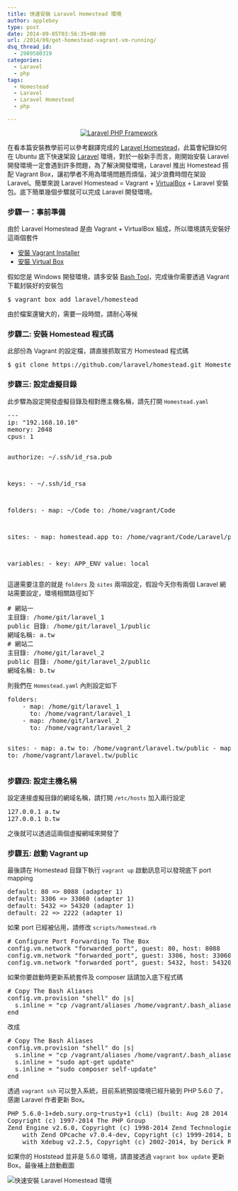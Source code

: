 ```yaml
---
title: 快速安裝 Laravel Homestead 環境
author: appleboy
type: post
date: 2014-09-05T03:56:35+00:00
url: /2014/09/get-homestead-vagrant-vm-running/
dsq_thread_id:
  - 2989580319
categories:
  - Laravel
  - php
tags:
  - Homestead
  - Laravel
  - Laravel Homestead
  - php

---
```

<div style="margin:0 auto; text-align:center">
  <a href="https://www.flickr.com/photos/appleboy/6248708214/" title="Laravel PHP Framework by appleboy46, on Flickr"><img src="https://i0.wp.com/farm7.static.flickr.com/6038/6248708214_ef1133d0e9_o.png?resize=283%2C101&#038;ssl=1" alt="Laravel PHP Framework" data-recalc-dims="1" /></a>
</div>

在看本篇安裝教學前可以參考翻譯完成的 [Laravel Homestead][1]，此篇會紀錄如何在 Ubuntu 底下快速架設 [Laravel][2] 環境，對於一般新手而言，剛開始安裝 Laravel 開發環境一定會遇到許多問題，為了解決開發環境，Laravel 推出 Homestead 搭配 Vagrant Box，讓初學者不用為環境問題而煩惱，減少浪費時間在架設 Laravel。簡單來說 Laravel Homestead = Vagrant + [VirtualBox][3] + Laravel 安裝包。底下簡單幾個步驟就可以完成 Laravel 開發環境。

<!--more-->

### 步驟一：事前準備

由於 Laravel Homestead 是由 Vagrant + VirtualBox 組成，所以環境請先安裝好這兩個套件

  * [安裝 Vagrant Installer][4]
  * [安裝 Virtual Box][5]

假如您是 Windows 開發環境，請多安裝 [Bash Tool][6]，完成後你需要透過 Vagrant 下載封裝好的安裝包

<div>
  <pre class="brush: bash; title: ; notranslate" title="">$ vagrant box add laravel/homestead</pre>
</div>

由於檔案還蠻大的，需要一段時間，請耐心等候

### 步驟二: 安裝 Homestead 程式碼

此部份為 Vagrant 的設定檔，請直接抓取官方 Homestead 程式碼

<div>
  <pre class="brush: bash; title: ; notranslate" title="">$ git clone https://github.com/laravel/homestead.git Homestead</pre>
</div>

### 步驟三: 設定虛擬目錄

此步驟為設定開發虛擬目錄及相對應主機名稱，請先打開 `Homestead.yaml`

<div>
  <pre class="brush: bash; title: ; notranslate" title="">---
ip: "192.168.10.10"
memory: 2048
cpus: 1

authorize: ~/.ssh/id_rsa.pub

keys:
    - ~/.ssh/id_rsa

folders:
    - map: ~/Code
      to: /home/vagrant/Code

sites:
    - map: homestead.app
      to: /home/vagrant/Code/Laravel/public

variables:
    - key: APP_ENV
      value: local</pre>
</div>

這邊需要注意的就是 `folders` 及 `sites` 兩項設定，假設今天你有兩個 Laravel 網站需要設定，環境相關路徑如下

<div>
  <pre class="brush: bash; title: ; notranslate" title=""># 網站一
主目錄: /home/git/laravel_1
public 目錄: /home/git/laravel_1/public
網域名稱: a.tw
# 網站二
主目錄: /home/git/laravel_2
public 目錄: /home/git/laravel_2/public
網域名稱: b.tw</pre>
</div>

則我們在 `Homestead.yaml` 內則設定如下

<div>
  <pre class="brush: bash; title: ; notranslate" title="">folders:
    - map: /home/git/laravel_1
      to: /home/vagrant/laravel_1
    - map: /home/git/laravel_2
      to: /home/vagrant/laravel_2

sites:
    - map: a.tw
      to: /home/vagrant/laravel.tw/public
    - map: b.tw
      to: /home/vagrant/laravel.tw/public</pre>
</div>

### 步驟四: 設定主機名稱

設定連接虛擬目錄的網域名稱，請打開 `/etc/hosts` 加入兩行設定

<div>
  <pre class="brush: bash; title: ; notranslate" title="">127.0.0.1 a.tw
127.0.0.1 b.tw</pre>
</div>

之後就可以透過這兩個虛擬網域來開發了

### 步驟五: 啟動 Vagrant up

最後請在 Homestead 目錄下執行 `vagrant up` 啟動訊息可以發現底下 port mapping

<div>
  <pre class="brush: bash; title: ; notranslate" title="">default: 80 => 8088 (adapter 1)
default: 3306 => 33060 (adapter 1)
default: 5432 => 54320 (adapter 1)
default: 22 => 2222 (adapter 1)</pre>
</div>

如果 port 已經被佔用，請修改 `scripts/homestead.rb`

<div>
  <pre class="brush: ruby; title: ; notranslate" title=""># Configure Port Forwarding To The Box
config.vm.network "forwarded_port", guest: 80, host: 8088
config.vm.network "forwarded_port", guest: 3306, host: 33060
config.vm.network "forwarded_port", guest: 5432, host: 54320
</pre>
</div>

如果你要啟動時更新系統套件及 composer 話請加入底下程式碼

<div>
  <pre class="brush: ruby; title: ; notranslate" title=""># Copy The Bash Aliases
config.vm.provision "shell" do |s|
  s.inline = "cp /vagrant/aliases /home/vagrant/.bash_aliases"
end</pre>
</div>

改成

<div>
  <pre class="brush: ruby; title: ; notranslate" title=""># Copy The Bash Aliases
config.vm.provision "shell" do |s|
  s.inline = "cp /vagrant/aliases /home/vagrant/.bash_aliases"
  s.inline = "sudo apt-get update"
  s.inline = "sudo composer self-update"
end</pre>
</div>

透過 `vagrant ssh` 可以登入系統，目前系統預設環境已經升級到 PHP 5.6.0 了，感謝 Laravel 作者更新 Box。

<div>
  <pre class="brush: bash; title: ; notranslate" title="">PHP 5.6.0-1+deb.sury.org~trusty+1 (cli) (built: Aug 28 2014 14:55:42) 
Copyright (c) 1997-2014 The PHP Group
Zend Engine v2.6.0, Copyright (c) 1998-2014 Zend Technologies
    with Zend OPcache v7.0.4-dev, Copyright (c) 1999-2014, by Zend Technologies
    with Xdebug v2.2.5, Copyright (c) 2002-2014, by Derick Rethans
</pre>
</div>

如果你的 Hoststead 並非是 5.6.0 環境，請直接透過 `vagrant box update` 更新 Box。最後補上啟動截圖

<img src="https://i2.wp.com/farm4.staticflickr.com/3898/15143491542_93d7679f85_z.jpg?w=840&#038;ssl=1" alt="快速安裝 Laravel Homestead 環境" data-recalc-dims="1" />

 [1]: http://laravel.tw/docs/homestead
 [2]: http://Laravel.tw
 [3]: https://www.virtualbox.org/
 [4]: https://www.vagrantup.com/downloads.html
 [5]: https://www.virtualbox.org/wiki/Downloads
 [6]: http://git-scm.com/downloads